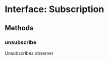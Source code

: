 # Interface: Subscription

## Methods

### <a id="markdown-header-unsubscribe" name="markdown-header-unsubscribe"></a> unsubscribe

Unsubscribes observer

